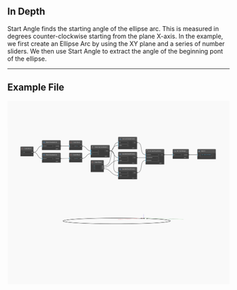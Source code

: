 ## In Depth
Start Angle finds the starting angle of the ellipse arc. This is measured in degrees counter-clockwise starting from the plane X-axis. In the example, we first create an Ellipse Arc by using the XY plane and a series of number sliders. We then use Start Angle to extract the angle of the beginning pont of the ellipse.
___
## Example File

![StartAngle](./Autodesk.DesignScript.Geometry.Arc.StartAngle_img.jpg)


